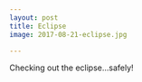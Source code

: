 ```yaml
---
layout: post
title: Eclipse
image: 2017-08-21-eclipse.jpg

---
```


Checking out the eclipse...safely!  


